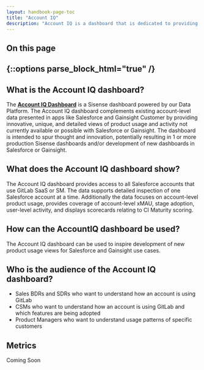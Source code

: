 ```yaml
---
layout: handbook-page-toc
title: "Account IQ"
description: "Account IQ is a dashboard that is dedicated to providing account-level insights into our customers' activities such as product usage, stage adoption, CI maturity, Salesforce information"
---
```

## On this page
{::options parse_block_html="true" /}
---
## What is the Account IQ dashboard?
The [**Account IQ Dashboard**](https://app.periscopedata.com/app/gitlab:safe-dashboard/1030330/WIP:-Account-IQ-Dashboard) is a Sisense dashboard powered by our Data Platform. The Account IQ dashboard complements existing account-level data presented in apps like Salesforce and Gainsight Customer by providing innovative, unique, and detailed views of product usage and activity not currently available or possible with Salesforce or Gainsight. The dashboard is intended to spur thought and innovation, potentially resulting in 1 or more production Sisense dashboards and/or development of new dashboards in Salesforce or Gainsight.

## What does the Account IQ dashboard show?
The Account IQ dashboard provides access to all Salesforce accounts that use GitLab SaaS or SM. The data supports detailed inspection of one Salesforce account at a time. Additionally the data focuses on account-level product usage, provides coverage of account-level xMAU, stage adoption, user-level activity, and displays scorecards relating to CI Maturity scoring. 

## How can the AccountIQ dashboard be used? 
The Account IQ dashboard can be used to inspire development of new product usage views for Salesforce and Gainsight use cases. 

## Who is the audience of the Account IQ dashboard? 
- Sales BDRs and SDRs who want to understand how an account is using GitLab
- CSMs who want to understand how an account is using GitLab and which features are being adopted
- Product Managers who want to understand usage patterns of specific customers

## Metrics
Coming Soon


